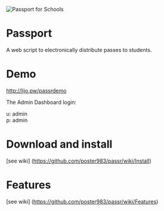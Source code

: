 ![Passport for Schools](https://github.com/poster983/passport/blob/gh-pages/images/PassportHeader.png)




# Passport
A web script to electronically distribute passes to students.

# Demo
http://lijo.pw/passrdemo  

The Admin Dashboard login:  

u: admin  
p: admin 

# Download and install  
[see wiki] (https://github.com/poster983/passr/wiki/Install)

# Features  
[see wiki] (https://github.com/poster983/passr/wiki/Features)


